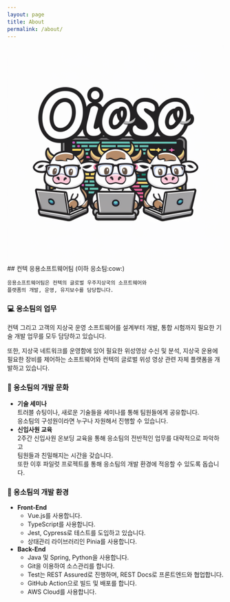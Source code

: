 ```yaml
---
layout: page
title: About
permalink: /about/
---
```


<div style="text-align: center">
<img src="./assets/images/oioso_logo_by_ai.png" title="응소 로고"></img>
</div>
## 컨텍 응용소프트웨어팀 (이하 응소팀:cow:)

```
응용소프트웨어팀은 컨텍의 글로벌 우주지상국의 소프트웨어와 
플랫폼의 개발, 운영, 유지보수를 담당합니다.
```

### :computer: 응소팀의 업무
컨텍 그리고 고객의 지상국 운영 소프트웨어를 설계부터 개발, 통합 시험까지 필요한 기술 개발 업무를 모두 담당하고 있습니다.

또한, 지상국 네트워크를 운영함에 있어 필요한 위성영상 수신 및 분석, 지상국 운용에 필요한 장비를 제어하는 소프트웨어와 컨텍의 글로벌 위성 영상 관련 자체 플랫폼을 개발하고 있습니다.

### 📡 응소팀의 개발 문화
- **기술 세미나**    
  트러블 슈팅이나, 새로운 기술들을 세미나를 통해 팀원들에게 공유합니다.    
  응소팀의 구성원이라면 누구나 자원해서 진행할 수 있습니다.
- **신입사원 교육**    
  2주간 신입사원 온보딩 교육을 통해 응소팀의 전반적인 업무를 대략적으로 파악하고    
  팀원들과 친밀해지는 시간을 갖습니다.    
  또한 이후 파일럿 프로젝트를 통해 응소팀의 개발 환경에 적응할 수 있도록 돕습니다.

### :office: 응소팀의 개발 환경
- **Front-End**
    - Vue.js를 사용합니다.
    - TypeScript를 사용합니다.
    - Jest, Cypress로 테스트를 도입하고 있습니다.
    - 상태관리 라이브러리인 Pinia를 사용합니다.
- **Back-End**
    - Java 및 Spring, Python을 사용합니다.
    - Git을 이용하여 소스관리를 합니다.
    - Test는 REST Assured로 진행하며, REST Docs로 프론트엔드와 협업합니다.
    - GitHub Action으로 빌드 및 배포를 합니다.
    - AWS Cloud를 사용합니다.

